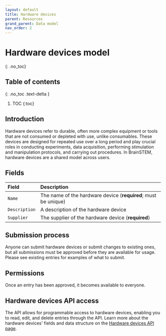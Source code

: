 ```yaml
---
layout: default
title: Hardware devices
parent: Resources
grand_parent: Data model
nav_order: 2
---
```


# Hardware devices model
{: .no_toc}

## Table of contents
{: .no_toc .text-delta }

1. TOC
{:toc}

## Introduction

Hardware devices refer to durable, often more complex equipment or tools that are not consumed or depleted with use, unlike consumables. These devices are designed for repeated use over a long period and play crucial roles in conducting experiments, data acquisition, performing stimulation and manipulation protocols, and carrying out procedures. In BrainSTEM, hardware devices are a shared model across users.

## Fields

| Field | Description |
|:------|:------------|
| `Name` | The name of the hardware device (**required**; must be unique) |
| `Description` | A description of the hardware device |
| `Supplier` | The supplier of the hardware device (**required**) |

## Submission process

Anyone can submit hardware devices or submit changes to existing ones, but all submissions must be approved before they are available for usage. Please see existing entries for examples of what to submit.

## Permissions

Once an entry has been approved, it becomes available to everyone.

## Hardware devices API access

The API allows for programmable access to hardware devices, enabling you to read, edit, and delete entries through the API. Learn more about the hardware devices' fields and data structure on the [Hardware devices API page]({{"api/resources/hardwaredevice/"|absolute_url}}).
